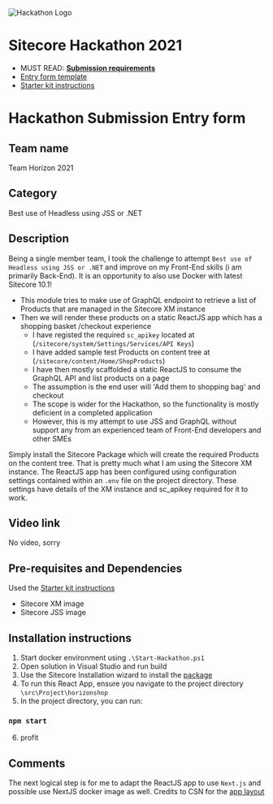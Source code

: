 ![Hackathon Logo](docs/images/hackathon.png?raw=true "Hackathon Logo")
# Sitecore Hackathon 2021

- MUST READ: **[Submission requirements](SUBMISSION_REQUIREMENTS.md)**
- [Entry form template](ENTRYFORM.md)
- [Starter kit instructions](STARTERKIT_INSTRUCTIONS.md)
  

# Hackathon Submission Entry form

## Team name
Team Horizon 2021

## Category
Best use of Headless using JSS or .NET

## Description
Being a single member team, I took the challenge to attempt `Best use of Headless using JSS or .NET` and improve on my Front-End skills (i am primarily Back-End). It is an opportunity to also use Docker with latest Sitecore 10.1!

  - This module tries to make use of GraphQL endpoint to retrieve a list of Products that are managed in the Sitecore XM instance
  - Then we will render these products on a static ReactJS app which has a shopping basket /checkout experience
    - I have registed the required `sc_apikey` located at (`/sitecore/system/Settings/Services/API Keys`) 
    - I have added sample test Products on content tree at (`/sitecore/content/Home/ShopProducts`)
    - I have then mostly scaffolded a static ReactJS to consume the GraphQL API and list products on a page
    - The assumption is the end user will 'Add them to shopping bag' and checkout
    - The scope is wider for the Hackathon, so the functionality is mostly deficient in a completed application
    - However, this is my attempt to use JSS and GraphQL without support any from an experienced team of Front-End developers and other SMEs

Simply install the Sitecore Package which will create the required Products on the content tree. That is pretty much what I am using the Sitecore XM instance.
The ReactJS app has been configured using configuration settings contained within an `.env` file on the project directory. These settings have details of the XM instance and sc_apikey required for it to work.


## Video link
No video, sorry


## Pre-requisites and Dependencies

Used the  [Starter kit instructions](STARTERKIT_INSTRUCTIONS.md)
- Sitecore XM image
- Sitecore JSS image

## Installation instructions

1. Start docker environment using `.\Start-Hackathon.ps1`
2. Open solution in Visual Studio and run build
3. Use the Sitecore Installation wizard to install the [package](docs/TeamHorizon-SitecorePackage-1.zip)
4. To run this React App, ensure you navigate to the project directory `\src\Project\horizonshop`
5. In the project directory, you can run:

### `npm start`

6. profit


## Comments
The next logical step is for me to adapt the ReactJS app to use `Next.js` and possible use NextJS docker image as well.
Credits to CSN for the [app layout](https://github.com/DimiMikadze/create-social-network)